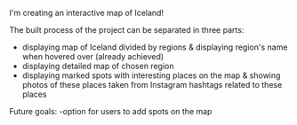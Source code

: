I'm creating an interactive map of Iceland!

The built process of the project can be separated in three parts:
- displaying map of Iceland divided by regions & displaying region's name when hovered over (already achieved)
- displaying detailed map of chosen region 
- displaying marked spots with interesting places on the map & showing photos of these places taken from Instagram hashtags related to these places

Future goals:
-option for users to add spots on the map 

